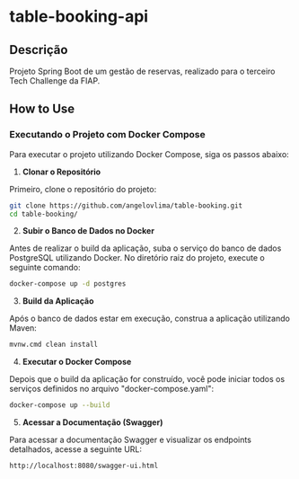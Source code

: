 ﻿# table-booking-api

## Descrição
Projeto Spring Boot de um gestão de reservas, realizado para o terceiro Tech Challenge da FIAP.

## How to Use

### Executando o Projeto com Docker Compose
Para executar o projeto utilizando Docker Compose, siga os passos abaixo:

1. **Clonar o Repositório**

Primeiro, clone o repositório do projeto:

```bash
git clone https://github.com/angelovlima/table-booking.git
cd table-booking/
```

2. **Subir o Banco de Dados no Docker**

Antes de realizar o build da aplicação, suba o serviço do banco de dados PostgreSQL utilizando Docker. No diretório raiz do projeto, execute o seguinte comando:

```bash
docker-compose up -d postgres
```

3. **Build da Aplicação**

Após o banco de dados estar em execução, construa a aplicação utilizando Maven:

```bash
mvnw.cmd clean install
```

4. **Executar o Docker Compose**

Depois que o build da aplicação for construído, você pode iniciar todos os serviços definidos no arquivo "docker-compose.yaml":

```bash
docker-compose up --build
```

5. **Acessar a Documentação (Swagger)**

Para acessar a documentação Swagger e visualizar os endpoints detalhados, acesse a seguinte URL:

```
http://localhost:8080/swagger-ui.html
```

